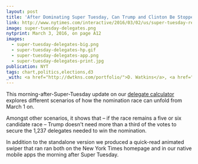 ```yaml
---
layout: post
title: 'After Dominating Super Tuesday, Can Trump and Clinton Be Stopped?'
link: http://www.nytimes.com/interactive/2016/03/02/us/super-tuesday-results-delegates.html
image: super-tuesday-delegates.png
nytprint: March 3, 2016, on page A12
images:
  - super-tuesday-delegates-big.png
  - super-tuesday-delegates-hp.gif
  - super-tuesday-delegates-app.png
  - super-tuesday-delegates-print.jpg
publication: NYT
tags: chart,politics,elections,d3
_with: <a href="http://dwtkns.com/portfolio/">D. Watkins</a>, <a href="http://larrybuch.com">L. Buchanan</a>, <a href="https://twitter.com/karenyourish">K. Yourish</a>, <a href="https://aparlapiano.wordpress.com/">A. Parlapiano</a>, <a href="https://twitter.com/giratikanon">T. Giratikanon</a> & <a href="https://twitter.com/jshkatz">Josh Katz</a>
---
```


This morning-after-Super-Tuesday update on our [delegate calculator](/2016/02/26/delegate-calculator) explores different scenarios of how the nomination race can unfold from March 1 on.

Amongst other scenarios, it shows that – if the race remains a five or six candidate race – Trump doesn't need more than a third of the votes to secure the 1,237 delegates needed to win the nomination.

In addition to the standalone version we produced a quick-read animated swiper that ran ran both on the New York Times homepage and in our native mobile apps the morning after Super Tuesday.
